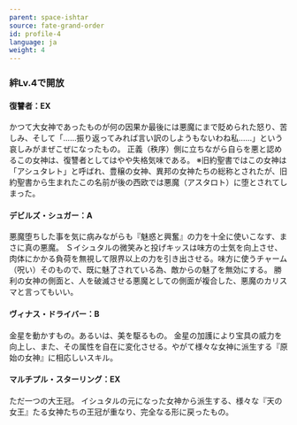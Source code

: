 ```yaml
---
parent: space-ishtar
source: fate-grand-order
id: profile-4
language: ja
weight: 4
---
```


### 絆Lv.4で開放

#### 復讐者：EX

かつて大女神であったものが何の因果か最後には悪魔にまで貶められた怒り、苦しみ、そして「……振り返ってみれば言い訳のしようもないわね私……」という哀しみがまぜこぜになったもの。
正義（秩序）側に立ちながら自らを悪と認めるこの女神は、復讐者としてはやや失格気味である。
※旧約聖書ではこの女神は「アシュタレト」と呼ばれ、豊穣の女神、異邦の女神たちの総称とされたが、旧約聖書から生まれたこの名前が後の西欧では悪魔（アスタロト）に堕とされてしまった。

#### デビルズ・シュガー：A

悪魔堕ちした事を気に病みながらも『魅惑と興奮』の力を十全に使いこなす、まさに真の悪魔。
Ｓイシュタルの微笑みと投げキッスは味方の士気を向上させ、肉体にかかる負荷を無視して限界以上の力を引き出させる。味方に使うチャーム（呪い）そのもので、既に魅了されている為、敵からの魅了を無効にする。
勝利の女神の側面と、人を破滅させる悪魔としての側面が複合した、悪魔のカリスマと言ってもいい。

#### ヴィナス・ドライバー：B

金星を動かすもの。あるいは、美を駆るもの。
金星の加護により宝具の威力を向上し、また、その属性を自在に変化させる。やがて様々な女神に派生する『原始の女神』に相応しいスキル。

#### マルチプル・スターリング：EX

ただ一つの大王冠。
イシュタルの元になった女神から派生する、様々な『天の女王』たる女神たちの王冠が重なり、完全なる形に戻ったもの。

